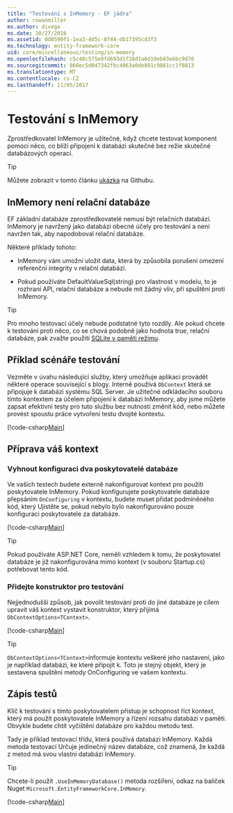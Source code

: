 ```yaml
---
title: "Testování s InMemory - EF jádra"
author: rowanmiller
ms.author: divega
ms.date: 10/27/2016
ms.assetid: 0d0590f1-1ea3-4d5c-8f44-db17395cd3f3
ms.technology: entity-framework-core
uid: core/miscellaneous/testing/in-memory
ms.openlocfilehash: c5c48c575e9fd693d1f28d1a6d10eb83ebbc9d70
ms.sourcegitcommit: 860ec5d047342fbc4063a0de881c9861cc1f8813
ms.translationtype: MT
ms.contentlocale: cs-CZ
ms.lasthandoff: 11/05/2017
---
```

# <a name="testing-with-inmemory"></a>Testování s InMemory

Zprostředkovatel InMemory je užitečné, když chcete testovat komponent pomocí něco, co blíží připojení k databázi skutečné bez režie skutečné databázových operací.

> [!TIP]  
> Můžete zobrazit v tomto článku [ukázka](https://github.com/aspnet/EntityFramework.Docs/tree/master/samples/core/Miscellaneous/Testing) na Githubu.

## <a name="inmemory-is-not-a-relational-database"></a>InMemory není relační databáze

EF základní databáze zprostředkovatelé nemusí být relačních databází. InMemory je navržený jako databázi obecné účely pro testování a není navržen tak, aby napodoboval relační databáze.

Některé příklady tohoto:
* InMemory vám umožní uložit data, která by způsobila porušení omezení referenční integrity v relační databázi.

* Pokud používáte DefaultValueSql(string) pro vlastnost v modelu, to je rozhraní API, relační databáze a nebude mít žádný vliv, při spuštění proti InMemory.

> [!TIP]  
> Pro mnoho testovací účely nebude podstatné tyto rozdíly. Ale pokud chcete k testování proti něco, co se chová podobně jako hodnota true, relační databáze, pak zvažte použití [SQLite v paměti režimu](sqlite.md).

## <a name="example-testing-scenario"></a>Příklad scénáře testování

Vezměte v úvahu následující služby, který umožňuje aplikaci provádět některé operace související s blogy. Interně používá `DbContext` která se připojuje k databázi systému SQL Server. Je užitečné odkládacího souboru tímto kontextem za účelem připojení k databázi InMemory, aby jsme můžete zapsat efektivní testy pro tuto službu bez nutnosti změnit kód, nebo můžete provést spoustu práce vytvoření testu dvojité kontextu.

[!code-csharp[Main](../../../../samples/core/Miscellaneous/Testing/BusinessLogic/BlogService.cs)]

## <a name="get-your-context-ready"></a>Příprava váš kontext

### <a name="avoid-configuring-two-database-providers"></a>Vyhnout konfiguraci dva poskytovatelé databáze

Ve vašich testech budete externě nakonfigurovat kontext pro použití poskytovatele InMemory. Pokud konfigurujete poskytovatele databáze přepsáním `OnConfiguring` v kontextu, budete muset přidat podmíněného kód, který Ujistěte se, pokud nebylo bylo nakonfigurováno pouze konfiguraci poskytovatele za databáze.

[!code-csharp[Main](../../../../samples/core/Miscellaneous/Testing/BusinessLogic/BloggingContext.cs#OnConfiguring)]

> [!TIP]  
> Pokud používáte ASP.NET Core, neměli vzhledem k tomu, že poskytovatel databáze je již nakonfigurována mimo kontext (v souboru Startup.cs) potřebovat tento kód.

### <a name="add-a-constructor-for-testing"></a>Přidejte konstruktor pro testování

Nejjednodušší způsob, jak povolit testování proti do jiné databáze je cílem upravit váš kontext vystavit konstruktor, který přijímá `DbContextOptions<TContext>`.

[!code-csharp[Main](../../../../samples/core/Miscellaneous/Testing/BusinessLogic/BloggingContext.cs#Constructors)]

> [!TIP]  
> `DbContextOptions<TContext>`informuje kontextu veškeré jeho nastavení, jako je například databázi, ke které připojit k. Toto je stejný objekt, který je sestavena spuštění metody OnConfiguring ve vašem kontextu.

## <a name="writing-tests"></a>Zápis testů

Klíč k testování s tímto poskytovatelem přístup je schopnost říct kontext, který má použít poskytovatele InMemory a řízení rozsahu databázi v paměti. Obvykle budete chtít vyčištění databáze pro každou metodu test.

Tady je příklad testovací třídu, která používá databázi InMemory. Každá metoda testovací Určuje jedinečný název databáze, což znamená, že každá z metod má svou vlastní databázi InMemory.

>[!TIP]
> Chcete-li použít `.UseInMemoryDatabase()` metoda rozšíření, odkaz na balíček Nuget `Microsoft.EntityFrameworkCore.InMemory`.

[!code-csharp[Main](../../../../samples/core/Miscellaneous/Testing/TestProject/InMemory/BlogServiceTests.cs)]
